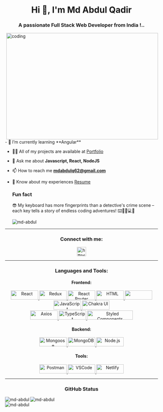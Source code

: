 <h1 align="center">Hi 👋, I'm Md Abdul Qadir</h1>
<h3 align="center"> A passionate Full Stack Web Developer from India !.. </h3>
<img align="right" alt="coding" width="500px" height="350px" src="https://miro.medium.com/v2/resize:fit:1358/1*yw0TnheAGN-LPneDaTlaxw.gif">
<div marginTop:"30px">
  - 🌱 I’m currently learning **Angular**
  
  - 👨‍💻 All of my projects are available at [Portfolio](https://md-abdul.github.io/)
  
  - 💬 Ask me about **Javascript, React, NodeJS**
  
  - 📫 How to reach me **mdabdulq62@gmail.com**
  
  - 📄 Know about my experiences [Resume](https://drive.google.com/file/d/1M-rXFMO-O_nrT32l0ZAJa1H-iU3tI2Ub/view?usp=sharing)

    ### Fun fact
    😎 My keyboard has more fingerprints than a detective's crime scene – each key tells a story of endless coding adventures! ⌨️🕵️‍♂️💻😄
    <p align="left"> <img src="https://komarev.com/ghpvc/?username=md-abdul&label=Profile%20views&color=0e75b6&style=flat" alt="md-abdul" /> </p>
</div>

<hr/>

<h3 align="center">Connect with me: </h3> 
<!-- <img align="center" src="https://raw.githubusercontent.com/ShahriarShafin/ShahriarShafin/main/Assets/handshake.gif" width="90px"/> -->
<p align="center"> 
 <a href="https://www.linkedin.com/in/md-abdul-qadir-10673b246/" target="_blank"><img align="center" src="https://img.shields.io/badge/-LinkedIn-0077B5?logo=linkedin&logoColor=white&style=plastic" alt="https://www.linkedin.com/in/md-abdul-qadir-10673b246/" height="30px"  /></a>
</p>

<hr/>

<h3 align="center">Languages and Tools:</h3>

<h4 align="center">Frontend:</h4>
<p align="center">
  <a href="https://reactjs.org" target="_blank" rel="noreferrer">
    <img src="https://img.shields.io/badge/-ReactJs-61DAFB?logo=react&logoColor=white&style=plastic" alt="React" width='90px' height="30px" />
  </a>
  <a href="https://redux.js.org" target="_blank" rel="noreferrer">
    <img src="https://img.shields.io/badge/-Redux-764ABC?logo=redux&logoColor=white&style=plastic" alt="Redux" width='90px' height="30px" />
  </a>
  <a href="https://reactrouter.com" target="_blank" rel="noreferrer">
    <img src="https://img.shields.io/badge/-React%20Router-CA4245?logo=react-router&logoColor=white&style=plastic" alt="React Router" width='90px' height="30px" />
  </a>
  <a href="https://developer.mozilla.org/en-US/docs/Web/HTML" target="_blank" rel="noreferrer">
    <img src="https://img.shields.io/badge/-HTML5-E34F26?logo=html5&logoColor=white&style=plastic" alt="HTML" width='90px' height="30px" />
  </a>
  <a href="https://www.w3schools.com/css/" target="_blank" rel="noreferrer">
    <img src="https://img.shields.io/badge/-CSS3-1572B6?logo=css3&logoColor=white&style=plastic" width='90px' height="30px" />
  </a>
  <a href="https://developer.mozilla.org/en-US/docs/Web/JavaScript" target="_blank" rel="noreferrer">
    <img src="https://img.shields.io/badge/-JavaScript-F7DF1E?logo=javascript&logoColor=black&style=plastic" alt="JavaScript" width='90px' height="30px" />
  </a>
    <a href="https://chakra-ui.com" target="_blank" rel="noreferrer">
    <img src="https://img.shields.io/badge/-Chakra%20UI-319795?logo=chakra-ui&logoColor=white&style=plastic" alt="Chakra UI" width='90px' height="30px" />
  </a>
  <br/>
  <a href="https://axios-http.com" target="_blank" rel="noreferrer">
    <img src="https://img.shields.io/badge/-Axios-0080FF?logo=axios&logoColor=white&style=plastic" alt="Axios" width='90px' height="30px" />
  </a>
  <a href="https://www.typescriptlang.org" target="_blank" rel="noreferrer">
    <img src="https://img.shields.io/badge/-TypeScript-3178C6?logo=typescript&logoColor=white&style=plastic" alt="TypeScript" width='90px' height="30px" />
  </a>
  <a href="https://styled-components.com" target="_blank" rel="noreferrer">
    <img src="https://img.shields.io/badge/-Styled%20Components-DB7093?logo=styled-components&logoColor=white&style=plastic" alt="Styled Components" width='150px' height="30px" />
  </a>
</p>

<h4 align="center">Backend:</h4>
<p align="center">
  <a href="https://mongoosejs.com/" target="_blank" rel="noreferrer">
    <img src="https://img.shields.io/badge/-Mongoose-880000?logo=mongoose&logoColor=white&style=plastic" alt="Mongoose" width='90px' height="30px" />
  </a>
  <a href="https://www.mongodb.com" target="_blank" rel="noreferrer">
    <img src="https://img.shields.io/badge/-MongoDB-47A248?logo=mongodb&logoColor=white&style=plastic" alt="MongoDB" width='90px' height="30px" />
  </a>
  <a href="https://nodejs.org" target="_blank" rel="noreferrer">
    <img src="https://img.shields.io/badge/-Node.js-339933?logo=node.js&logoColor=white&style=plastic" alt="Node.js" width='90px' height="30px" />
  </a>
</p>

<h4 align="center">Tools:</h4>
<p align="center">
  <a href="https://www.postman.com" target="_blank" rel="noreferrer">
    <img src="https://img.shields.io/badge/-Postman-FF6C37?logo=postman&logoColor=white&style=plastic" alt="Postman" width='90px' height="30px" />
  </a>
  <a href="https://code.visualstudio.com" target="_blank" rel="noreferrer">
    <img src="https://img.shields.io/badge/-VSCode-007ACC?logo=visual-studio-code&logoColor=white&style=plastic" alt="VSCode" width='90px' height="30px" />
  </a>
  <a href="https://www.netlify.com" target="_blank" rel="noreferrer">
    <img src="https://img.shields.io/badge/-Netlify-00C7B7?logo=netlify&logoColor=white&style=plastic" alt="Netlify" width='90px' height="30px" />
  </a>
  <!-- Add more tools as needed -->
</p>

<hr/>
<h3 align="center">GitHub Status</h3>
<img align="left" src="https://github-readme-stats.vercel.app/api/top-langs?username=md-abdul&show_icons=true&locale=en&layout=compact" alt="md-abdul" />

<img align="left" src="https://github-readme-stats.vercel.app/api?username=md-abdul&show_icons=true&locale=en" alt="md-abdul" />
<br/>
<img align="center" src="https://github-readme-streak-stats.herokuapp.com/?user=md-abdul&" alt="md-abdul" />

